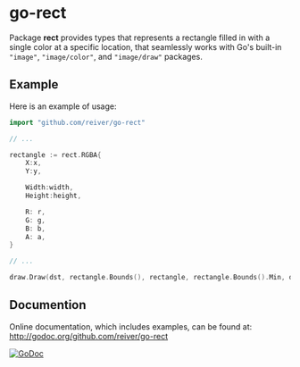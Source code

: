 # go-rect

Package **rect** provides types that represents a rectangle filled in with a single color at a specific location,
that seamlessly works with Go's built-in `"image"`, `"image/color"`, and `"image/draw"` packages.

## Example

Here is an example of usage:
```Go
import "github.com/reiver/go-rect"

// ...

rectangle := rect.RGBA{
	X:x,
	Y:y,

	Width:width,
	Height:height,

	R: r,
	G: g,
	B: b,
	A: a,
}

// ...

draw.Draw(dst, rectangle.Bounds(), rectangle, rectangle.Bounds().Min, draw.Over)
```

## Documention

Online documentation, which includes examples, can be found at: http://godoc.org/github.com/reiver/go-rect

[![GoDoc](https://godoc.org/github.com/reiver/go-rect?status.svg)](https://godoc.org/github.com/reiver/go-rect)

